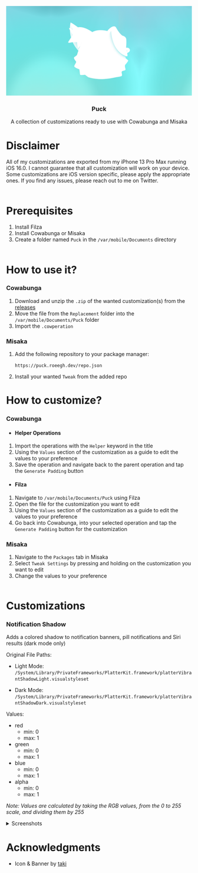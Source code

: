 <div align="center">
  <a href="https://github.com/roeegh/Puck">
    <img src="assets/Banner.png" alt="Logo">
  </a>
  
  <h3 align="center">Puck</h3>
  <p align="center">
    A collection of customizations ready to use with Cowabunga and Misaka
  </p>
</div>

# Disclaimer

All of my customizations are exported from my iPhone 13 Pro Max running iOS 16.0. I cannot guarantee that all customization will work on your device. Some customizations are iOS version specific, please apply the appropriate ones. If you find any issues, please reach out to me on Twitter.
<br></br>

# Prerequisites

1. Install Filza
2. Install Cowabunga or Misaka
3. Create a folder named `Puck` in the `/var/mobile/Documents` directory
   <br></br>

# How to use it?

### Cowabunga

1. Download and unzip the `.zip` of the wanted customization(s) from the [releases](https://github.com/roeegh/Puck/releases/latest)
2. Move the file from the `Replacement` folder into the `/var/mobile/Documents/Puck` folder
3. Import the `.cowperation`

### Misaka

1.  Add the following repository to your package manager:

    ```
    https://puck.roeegh.dev/repo.json
    ```

2.  Install your wanted `Tweak` from the added repo

# How to customize?

### Cowabunga

-   #### Helper Operations

1. Import the operations with the `Helper` keyword in the title
2. Using the `Values` section of the customization as a guide to edit the values to your preference
3. Save the operation and navigate back to the parent operation and tap the `Generate Padding` button

-   #### Filza

1. Navigate to `/var/mobile/Documents/Puck` using Filza
2. Open the file for the customization you want to edit
3. Using the `Values` section of the customization as a guide to edit the values to your preference
4. Go back into Cowabunga, into your selected operation and tap the `Generate Padding` button for the customization

### Misaka

1. Navigate to the `Packages` tab in Misaka
2. Select `Tweak Settings` by pressing and holding on the customization you want to edit
3. Change the values to your preference
   <br></br>

# Customizations

### Notification Shadow

Adds a colored shadow to notification banners, pill notifications and Siri results (dark mode only)

Original File Paths:

-   Light Mode: `/System/Library/PrivateFrameworks/PlatterKit.framework/platterVibrantShadowLight.visualstyleset`

-   Dark Mode: `/System/Library/PrivateFrameworks/PlatterKit.framework/platterVibrantShadowDark.visualstyleset`

Values:

-   red
    -   min: 0
    -   max: 1
-   green
    -   min: 0
    -   max: 1
-   blue
    -   min: 0
    -   max: 1
-   alpha
    -   min: 0
    -   max: 1

_Note: Values are calculated by taking the RGB values, from the 0 to 255 scale, and dividing them by 255_

<details><summary>Screenshots</summary>

|                    Banner                     |                    Pill                     | Siri                                        |
| :-------------------------------------------: | :-----------------------------------------: | ------------------------------------------- |
| ![](/Notification%20Shadow/Images/Banner.png) | ![](</Notification Shadow/Images/Pill.png>) | ![](</Notification Shadow/Images/Siri.png>) |

</details>

# Acknowledgments

-   Icon & Banner by [taki](https://twitter.com/74k1_)
